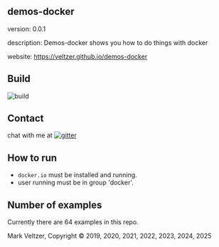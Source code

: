 ## demos-docker

version: 0.0.1

description: Demos-docker shows you how to do things with docker

website: https://veltzer.github.io/demos-docker

## Build

![build](https://github.com/veltzer/demos-docker/workflows/build/badge.svg)


## Contact

chat with me at [![gitter](https://badges.gitter.im/Join%20Chat.svg)](https://gitter.im/veltzer/mark.veltzer)

## How to run

* `docker.io` must be installed and running.
* user running must be in group 'docker'.

## Number of examples

Currently there are 64 examples in this repo.

Mark Veltzer, Copyright © 2019, 2020, 2021, 2022, 2023, 2024, 2025
